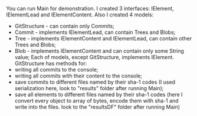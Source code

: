 You can run Main for demonstration.
I created 3 interfaces: IElement, IElementLead and IElementContent.
Also I created 4 models:
 - GitStructure - can contain only Commits;
 - Commit - implements IElementLead, can contain Trees and Blobs;
 - Tree - implements IElementContent and IElementLead, can contain other Trees and Blobs;
 - Blob - implements IElementContent and can contain only some String value;
 Each of models, except GitStructure, implements IElement.
 GitStructure has methods for:
 - writing all commits to the console;
 - writing all commits with their content to the console;
 - save commits to different files named by their sha-1 codes (I used serialization here, look to
 "results" folder after running Main);
 - save all elements to different files named by their sha-1 codes (here I convert every object to
 array of bytes, encode them with sha-1 and write into the files. look to the "resultsDF" folder
 after running Main)